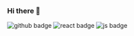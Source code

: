 ### Hi there 👋

![github badge](https://img.shields.io/badge/Github-7cb69b?style=flat&logo=Github&logoColor=white) ![react badge](https://img.shields.io/badge/react-68b0ab?style=flat&logo=React&logoColor=white) ![js badge](https://img.shields.io/badge/javascript-#F7DF1E?style=flat&logo=JavaScript&logoColor=000000)

<!--
**nomore12/nomore12** is a ✨ _special_ ✨ repository because its `README.md` (this file) appears on your GitHub profile.

Here are some ideas to get you started:

- 🔭 I’m currently working on ...
- 🌱 I’m currently learning ...
- 👯 I’m looking to collaborate on ...
- 🤔 I’m looking for help with ...
- 💬 Ask me about ...
- 📫 How to reach me: ...
- 😄 Pronouns: ...
- ⚡ Fun fact: ...
-->
